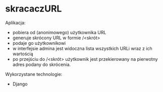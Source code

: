 # skracaczURL

Aplikacja:
  * pobiera od (anonimowego) użytkownika URL
  * generuje skrócony URL w formie <twoja domena>/<skrót>
  * podaje go użytkownikowi
  * w interfejsie admina jest widoczna lista wszystkich URLi wraz z ich wartością
  * po przejściu do <twoja domena>/<skrót> użytkownik jest przekierowany na pierwotny adres podany do skrócenia.

Wykorzystane technologie:
  * Django
